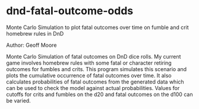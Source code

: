 # dnd-fatal-outcome-odds

Monte Carlo Simulation to plot fatal outcomes over time on fumble and crit
homebrew rules in DnD

Author: Geoff Moore

Monte Carlo Simulation of fatal outcomes on DnD dice rolls. My current game
involves homebrew rules with some fatal or character retiring outcomes
for fumbles and crits. This program simulates this scenario and plots the
cumulative occurrence of fatal outcomes over time. It also calculates
probabilities of fatal outcomes from the generated data which can be used
to check the model against actual probabilities. Values for cutoffs for
crits and fumbles on the d20 and fatal outcomes on the d100 can be varied.
